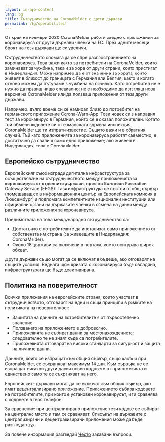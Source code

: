 ```yaml
---
layout: in-app-content
lang: bg
title: Сътрудничество на CoronaMelder с други държави
permalink: /bg/operabiliteit
---
```

От края на ноември 2020 CoronaMelder работи заедно с приложения за коронавируса от други държави членки на ЕС. През идните месеци броят на тези държави ще се увеличи.

Сътрудничеството спомага да се спре разпространението на коронавируса. Това важи както за потребители на CoronaMelder, които заминават за чужбина, така и за хора от други страни, които пристигат в Нидерландия. Може например да е от значение за хората, които живеят в близост до границата с Германия или Белгия, както и когато отново можем да пътуваме в чужбина на почивка. Като потребител не е нужно да правиш нищо специално; не е необходимо да изтегляш нова версия на CoronaMelder или да ползваш приложения от тези други държави. 

Например, дълго време си се намирал близо до потребител на германското приложение Corona-Warn-App. Този човек си е направил тест за коронавирус в Германия, който се е оказал положителен. Когато той обмени кодовете си с германската здравна инспекция, CoronaMelder ще ти изпрати известие. Същото важи и в обратния случай. Тъй като приложенията за коронавируса работят съвместно, е достатъчно да свалиш само едно приложение; ако живееш в Нидерландия, това е CoronaMelder.

## Европейско сътрудничество

Европейският съюз изгради дигитална инфраструктура за осъществяване на сътрудничеството между приложенията за коронавируса от отделните държави, проекта European Federation Gateway Service (EFGS). Тази инфраструктура се състои от общ сървър (помещаващ се в информационния център на Европейската комисия в Люксембург) и подпомага компетентните национални институции или официални органи на държавите членки в обмена на данни между различните приложения за коронавируса.

Предимствата на това международно сътрудничество са:

- Достатъчно е потребителите да инсталират само приложението от собствената им страна (за живеещите в Нидерландия: CoronaMelder).
- Около 18 държави са включени в портала, което осигурява широк обхват.

Други държави също могат да се включат в бъдеще, ако отговарят на същите условия. Веднага щом кризата с коронавируса бъде овладяна, инфраструктурата ще бъде деактивирана. 

## Политика на поверителност

Всички приложения на европейските страни, които участват в сътрудничеството, отговарят на едни и същи принципи в рамките на политиката на поверителност: 

- Защитата на данните на потребителите е от първостепенно значение.
- Ползването на приложението е доброволно.
- Приложенията не събират данни за местонахождението; следователно те не знаят къде са потребителите.
- Приложенията отговарят на високи стандарти за сигурност и защита на личните данни.

Данните, които се изпращат към общия сървър, също както и при CoronaMelder, се съхраняват максимум 14 дни. Към сървъра не се изпращат никакви други данни освен кодовете от приложенията и единствено само те се съхраняват на него. 

Европейските държави могат да се включат към общия сървър, ако имат децентрализирано приложение. Приложението събира кодовете на потребителите, при които е установен коронавирусът, и ги сравнява с кодовете в твоя телефон.

За сравнение: при централизирано приложение тези кодове се събират на централно място и там се сравняват. Списъкът на държавите с централизирани и децентрализирани приложения може да бъде разгледан [ту](https://ec.europa.eu/info/live-work-travel-eu/health/coronavirus-response/travel-during-coronavirus-pandemic/how-tracing-and-warning-apps-can-help-during-pandemic_en)к. 

За повече информация разгледай [Често](https://coronamelder.nl/nl/faq) задавани въпроси.
